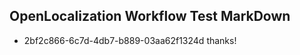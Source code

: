 ## OpenLocalization Workflow Test MarkDown
* 2bf2c866-6c7d-4db7-b889-03aa62f1324d 
thanks!<!--HONumber=Mar16_HO4-->
